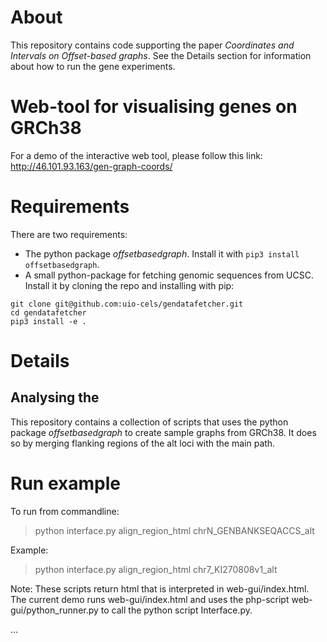 # About
This repository contains code supporting the paper _Coordinates and Intervals on Offset-based graphs_.
See the Details section for information about how to run the gene experiments.

# Web-tool for visualising genes on GRCh38

For a demo of the interactive web tool, please follow this link:  http://46.101.93.163/gen-graph-coords/

# Requirements
There are two requirements:
* The python package _offsetbasedgraph_. Install it with `pip3 install offsetbasedgraph`.
* A small python-package for fetching genomic sequences from UCSC. Install it by cloning the repo and installing with pip:
```
git clone git@github.com:uio-cels/gendatafetcher.git
cd gendatafetcher
pip3 install -e .
```

# Details

## Analysing the


This repository contains a collection of scripts that uses the python package _offsetbasedgraph_ to create sample graphs from GRCh38.
It does so by merging flanking regions of the alt loci with the main path.

# Run example

 To run from commandline:
 
> python interface.py align_region_html chrN_GENBANKSEQACCS_alt

Example:

> python interface.py align_region_html chr7_KI270808v1_alt

Note: These scripts return html that is interpreted in web-gui/index.html.
The current demo runs web-gui/index.html and uses the php-script web-gui/python_runner.py to
call the python script Interface.py.



...